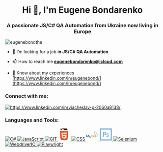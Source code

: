 <h1 align="center">Hi 👋, I'm Eugene Bondarenko</h1>
<h3 align="center">A passionate JS/C# QA Automation from Ukraine now living in Europe</h3>

<p align="left"> <img src="https://komarev.com/ghpvc/?username=eugenebondthe&label=Profile%20views&color=0e75b6&style=flat" alt="eugenebondthe" /> </p>

- 👯 I’m looking for a job **in JS/C# QA Automation**

- 📫 How to reach me **eugenebondarenko@icloud.com**

- 📄 Know about my experiences [https://www.linkedin.com/in/eugenebond/](https://www.linkedin.com/in/eugenebond/)

<h3 align="left">Connect with me:</h3>
<p align="left">
<a href="https://www.linkedin.com/in/eugenebond/" target="blank"><img align="center" src="https://raw.githubusercontent.com/rahuldkjain/github-profile-readme-generator/master/src/images/icons/Social/linked-in-alt.svg" alt="https://www.linkedin.com/in/viacheslav-p-2060a8138/" height="30" width="40" /></a>
</p>

<h3 align="left">Languages and Tools:</h3>
<p align="left"> <a href="https://docs.microsoft.com/en-us/dotnet/csharp/" target="_blank" rel="noreferrer"> <img src="https://e7.pngegg.com/pngimages/328/221/png-clipart-c-programming-language-logo-microsoft-visual-studio-net-framework-javascript-icon-purple-logo.png" alt="C#" width="40" height="40"/> </a> <a href="https://www.javascript.com/" target="_blank" rel="noreferrer"> <img src="https://flyclipart.com/thumb2/pictures-of-javascript-icon-png-892812.png" alt="JavaScript" width="40" height="40"/> </a> <a href="https://git-scm.com/" target="_blank" rel="noreferrer"> <img src="https://www.vectorlogo.zone/logos/git-scm/git-scm-icon.svg" alt="GIT" width="40" height="40"/> </a> <a href="https://www.w3.org/html/" target="_blank" rel="noreferrer"> <img src="https://raw.githubusercontent.com/devicons/devicon/master/icons/html5/html5-original-wordmark.svg" alt="html5" width="40" height="40"/> </a> <a href="https://www.w3.org/Style/CSS/Overview.en.html" target="_blank" rel="noreferrer"> <img src="https://www.pngwing.com/en/search?q=css+Logo" alt="CSS" width="40" height="40"/> </a> <a href="https://www.mysql.com/" target="_blank" rel="noreferrer"> <img src="https://raw.githubusercontent.com/devicons/devicon/master/icons/mysql/mysql-original-wordmark.svg" alt="MYSQL" width="40" height="40"/> </a> <a href="https://www.photoshop.com/en" target="_blank" rel="noreferrer"> <img src="https://raw.githubusercontent.com/devicons/devicon/master/icons/photoshop/photoshop-line.svg" alt="PS" width="40" height="40"/> </a> <a href="https://www.selenium.dev/" target="_blank" rel="noreferrer"> <img src="https://banner2.cleanpng.com/20190320/rpt/kisspng-selenium-test-automation-software-testing-computer-5c9268a4a0bbe2.8617172015530989166584.jpg" alt="Selenium" width="40" height="40"/> </a> <a href="https://webdriver.io/" target="_blank" rel="noreferrer"> <img src="https://webdriver.io/img/logo-webdriver-io.png" alt="WebdriverIO" width="40" height="40"/> </a> <a href="https://playwright.dev/" target="_blank" rel="noreferrer"> <img src="https://image.emojisky.com/851/11798851-middle.png" alt="Playwright" width="40" height="40"/> </a> </p>
